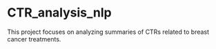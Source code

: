 # CTR_analysis_nlp
This project focuses on analyzing summaries of CTRs related to breast cancer treatments.
